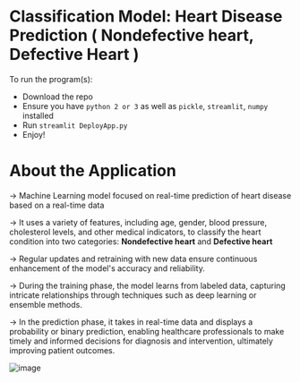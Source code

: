 # Classification Model: Heart Disease Prediction ( Nondefective heart, Defective Heart )      
To run the program(s):
* Download the repo
* Ensure you have `python 2 or 3` as well as `pickle`, `streamlit`, `numpy` installed
* Run `streamlit DeployApp.py`
* Enjoy!

# About the Application
→ Machine Learning model focused on real-time prediction of heart disease based on a real-time data

→ It uses a variety of features, including age, gender, blood pressure, cholesterol levels, and other medical indicators, to classify the heart condition into two categories: **Nondefective heart** and **Defective heart**

→  Regular updates and retraining with new data ensure continuous enhancement of the model's accuracy and reliability.

→ During the training phase, the model learns from labeled data, capturing intricate relationships through techniques such as deep learning or ensemble methods.

→ In the prediction phase, it takes in real-time data and displays a probability or binary prediction, enabling healthcare professionals to make timely and informed decisions for diagnosis and intervention, ultimately improving patient outcomes.

![image](https://github.com/KhanDevProject/HealthBased-Models/assets/69941212/bf200d44-e0a9-419a-83f0-6191349c5e0b)
